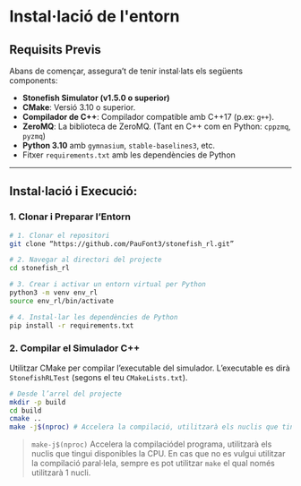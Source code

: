 # Instal·lació de l'entorn

## Requisits Previs

Abans de començar, assegura’t de tenir instal·lats els següents components:
- **Stonefish Simulator (v1.5.0 o superior)** 
- **CMake**: Versió 3.10 o superior.
- **Compilador de C++**: Compilador compatible amb C++17 (p.ex: `g++`).
- **ZeroMQ**: La biblioteca de ZeroMQ. (Tant en C++ com en Python: `cppzmq`, `pyzmq`)  
- **Python 3.10** amb `gymnasium`, `stable-baselines3`, etc.
- Fitxer `requirements.txt` amb les dependències de Python

---

## Instal·lació i Execució:

### 1. Clonar i Preparar l’Entorn
```bash 
# 1. Clonar el repositori
git clone “https://github.com/PauFont3/stonefish_rl.git”

# 2. Navegar al directori del projecte 
cd stonefish_rl

# 3. Crear i activar un entorn virtual per Python 
python3 -m venv env_rl
source env_rl/bin/activate 

# 4. Instal·lar les dependències de Python 
pip install -r requirements.txt 
```

### 2. Compilar el Simulador C++ 
Utilitzar CMake per compilar l’executable del simulador. L’executable es dirà `StonefishRLTest` (segons el teu `CMakeLists.txt`). 
```bash 
# Desde l’arrel del projecte
mkdir -p build 
cd build 
cmake .. 
make -j$(nproc) # Accelera la compilació, utilitzarà els nuclis que tingui disponibles la CPU
```
> `make-j$(nproc)` Accelera la compilaciódel programa, utilitzarà els nuclis que tingui disponibles la CPU. En cas que no es vulgui utilitzar la compilació paral·lela, sempre es pot utilitzar `make` el qual només utilitzarà 1 nucli.

